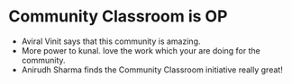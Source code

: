 # Community Classroom is OP

- Aviral Vinit says that this community is amazing.
- More power to kunal. love the work which your are doing for the community.
- Anirudh Sharma finds the Community Classroom initiative really great!
